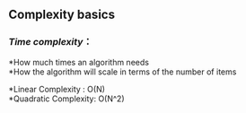 ## Complexity basics

### *Time complexity*： 
*How much times an algorithm needs<br/>
*How the algorithm will scale in terms of the number of items

*Linear Complexity : O(N)<br/>
*Quadratic Complexity: O(N^2)


